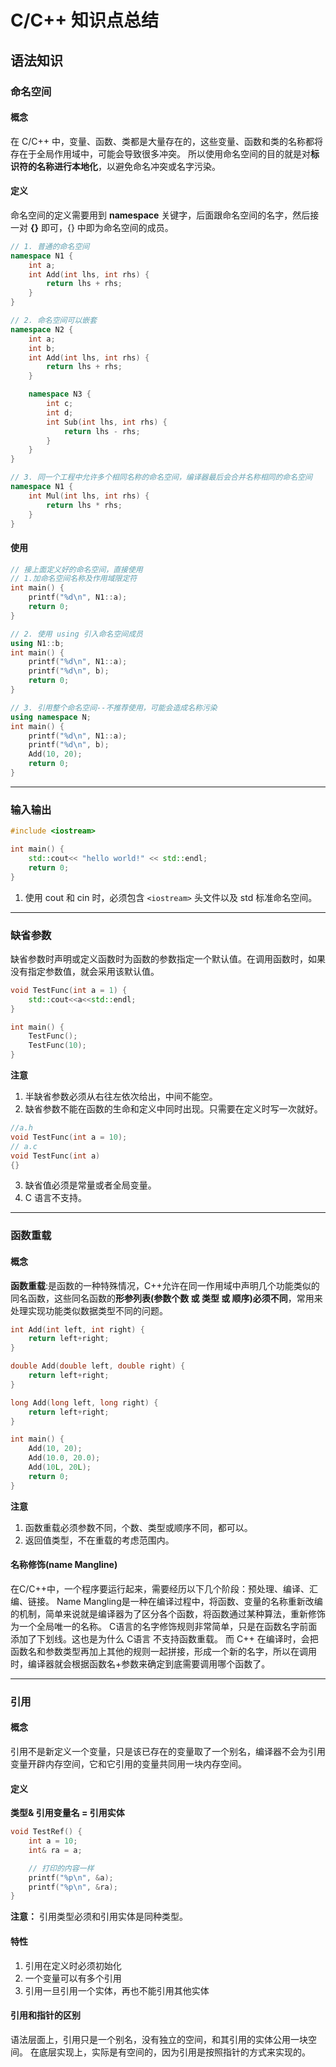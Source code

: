 # C/C++ 知识点总结

## 语法知识
### 命名空间
#### 概念
在 C/C++ 中，变量、函数、类都是大量存在的，这些变量、函数和类的名称都将存在于全局作用域中，可能会导致很多冲突。
所以使用命名空间的目的就是对**标识符的名称进行本地化**，以避免命名冲突或名字污染。
#### 定义
命名空间的定义需要用到 **namespace** 关键字，后面跟命名空间的名字，然后接一对 **{}** 即可，{} 中即为命名空间的成员。
```c++
// 1. 普通的命名空间
namespace N1 {
    int a;
    int Add(int lhs, int rhs) {
        return lhs + rhs;
    }
}

// 2. 命名空间可以嵌套
namespace N2 {
    int a;
    int b;
    int Add(int lhs, int rhs) {
        return lhs + rhs;
    }

    namespace N3 {
        int c;
        int d;
        int Sub(int lhs, int rhs) {
            return lhs - rhs;
        }
    }
}

// 3. 同一个工程中允许多个相同名称的命名空间，编译器最后会合并名称相同的命名空间
namespace N1 {
    int Mul(int lhs, int rhs) {
        return lhs * rhs;
    }
}
```
#### 使用
```c++
// 接上面定义好的命名空间，直接使用
// 1.加命名空间名称及作用域限定符
int main() {
    printf("%d\n", N1::a);
    return 0;
}

// 2. 使用 using 引入命名空间成员
using N1::b;
int main() {
    printf("%d\n", N1::a);
    printf("%d\n", b);
    return 0;
}

// 3. 引用整个命名空间--不推荐使用，可能会造成名称污染
using namespace N;
int main() {
    printf("%d\n", N1::a);
    printf("%d\n", b);
    Add(10, 20);
    return 0;
}

```
--- 
### 输入输出
```c++
#include <iostream>

int main() {
    std::cout<< "hello world!" << std::endl;
    return 0;
}
```
1. 使用 cout 和 cin 时，必须包含 `<iostream>` 头文件以及 std 标准命名空间。
---
### 缺省参数
缺省参数时声明或定义函数时为函数的参数指定一个默认值。在调用函数时，如果没有指定参数值，就会采用该默认值。
```c++
void TestFunc(int a = 1) {
    std::cout<<a<<std::endl;
}

int main() {
    TestFunc();
    TestFunc(10);
}
```
**注意**
1. 半缺省参数必须从右往左依次给出，中间不能空。
2. 缺省参数不能在函数的生命和定义中同时出现。只需要在定义时写一次就好。
```c++
//a.h
void TestFunc(int a = 10);
// a.c
void TestFunc(int a)
{}
```
3. 缺省值必须是常量或者全局变量。
4. C 语言不支持。
---
### 函数重载
#### 概念
**函数重载**:是函数的一种特殊情况，C++允许在同一作用域中声明几个功能类似的同名函数，这些同名函数的**形参列表(参数个数 或 类型 或 顺序)必须不同**，常用来处理实现功能类似数据类型不同的问题。
```c++
int Add(int left, int right) {
    return left+right; 
}

double Add(double left, double right) {
    return left+right; 
}

long Add(long left, long right) {
    return left+right; 
}

int main() {
    Add(10, 20);
    Add(10.0, 20.0);
    Add(10L, 20L);
    return 0; 
}
```
**注意**
1. 函数重载必须参数不同，个数、类型或顺序不同，都可以。
2. 返回值类型，不在重载的考虑范围内。
#### 名称修饰(name Mangline)
在C/C++中，一个程序要运行起来，需要经历以下几个阶段：预处理、编译、汇编、链接。
Name Mangling是一种在编译过程中，将函数、变量的名称重新改编的机制，简单来说就是编译器为了区分各个函数，将函数通过某种算法，重新修饰为一个全局唯一的名称。
C语言的名字修饰规则非常简单，只是在函数名字前面添加了下划线。这也是为什么 C语言 不支持函数重载。
而 C++ 在编译时，会把函数名和参数类型再加上其他的规则一起拼接，形成一个新的名字，所以在调用时，编译器就会根据函数名+参数来确定到底需要调用哪个函数了。

--- 
### 引用
#### 概念
引用不是新定义一个变量，只是该已存在的变量取了一个别名，编译器不会为引用变量开辟内存空间，它和它引用的变量共同用一块内存空间。

#### 定义
**类型& 引用变量名 = 引用实体**
```c++
void TestRef() {
    int a = 10;
    int& ra = a;

    // 打印的内容一样
    printf("%p\n", &a);
    printf("%p\n", &ra);
}
```
**注意：** 引用类型必须和引用实体是同种类型。

#### 特性
1. 引用在定义时必须初始化
2. 一个变量可以有多个引用
3. 引用一旦引用一个实体，再也不能引用其他实体

#### 引用和指针的区别
语法层面上，引用只是一个别名，没有独立的空间，和其引用的实体公用一块空间。
在底层实现上，实际是有空间的，因为引用是按照指针的方式来实现的。